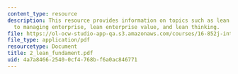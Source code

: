 ```yaml
---
content_type: resource
description: This resource provides information on topics such as lean is a new approach
  to managing enterprise, lean enterprise value, and lean thinking.
file: https://ol-ocw-studio-app-qa.s3.amazonaws.com/courses/16-852j-integrating-the-lean-enterprise-fall-2005/4a7a846625400cf4768bf6a0ac846771_2_lean_fundament.pdf
file_type: application/pdf
resourcetype: Document
title: 2_lean_fundament.pdf
uid: 4a7a8466-2540-0cf4-768b-f6a0ac846771
---
```

